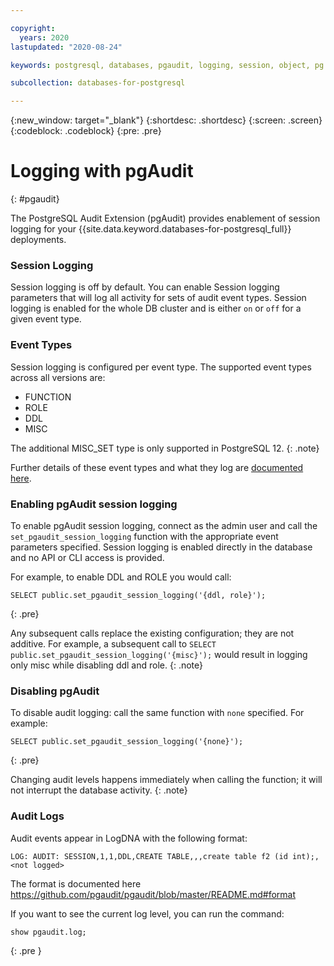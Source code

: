 ```yaml
---

copyright:
  years: 2020
lastupdated: "2020-08-24"

keywords: postgresql, databases, pgaudit, logging, session, object, pg role

subcollection: databases-for-postgresql

---
```


{:new_window: target="_blank"}
{:shortdesc: .shortdesc}
{:screen: .screen}
{:codeblock: .codeblock}
{:pre: .pre}

# Logging with pgAudit
{: #pgaudit}

The PostgreSQL Audit Extension (pgAudit) provides enablement of session logging for your {{site.data.keyword.databases-for-postgresql_full}} deployments. 

### Session Logging

Session logging is off by default. You can enable Session logging parameters that will log all activity for sets of audit event types. Session logging is enabled for the whole DB cluster and is either `on` or `off` for a given event type.

### Event Types

Session logging is configured per event type. The supported event types across all versions are:  
* FUNCTION 
* ROLE
* DDL
* MISC

The additional MISC_SET type is only supported in PostgreSQL 12.
{: .note}

Further details of these event types and what they log are [documented here](https://github.com/pgaudit/pgaudit/blob/master/README.md#pgauditlog).


### Enabling pgAudit session logging

To enable pgAudit session logging, connect as the admin user and call the `set_pgaudit_session_logging` function with the appropriate event parameters specified. Session logging is enabled directly in the database and no API or CLI access is provided. 

For example, to enable DDL and ROLE you would call:
```
SELECT public.set_pgaudit_session_logging('{ddl, role}');
```
{: .pre}

Any subsequent calls replace the existing configuration; they are not additive. For example, a subsequent call to `SELECT public.set_pgaudit_session_logging('{misc}');` would result in logging only misc while disabling ddl and role.
{: .note}

### Disabling pgAudit

To disable audit logging: call the same function with `none` specified. For example:
```
SELECT public.set_pgaudit_session_logging('{none}');
```
{: .pre}

Changing audit levels happens immediately when calling the function; it will not interrupt the database activity.
{: .note}

### Audit Logs

Audit events appear in LogDNA with the following format:
```
LOG: AUDIT: SESSION,1,1,DDL,CREATE TABLE,,,create table f2 (id int);,<not logged>
```
The format is documented here https://github.com/pgaudit/pgaudit/blob/master/README.md#format

If you want to see the current log level, you can run the command:  
```
show pgaudit.log;
```
{: .pre
}